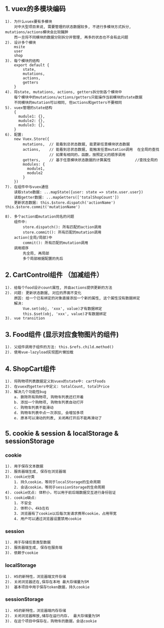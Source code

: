 ## 1. vuex的多模块编码
    1). 为什么vuex要有多模块
        对中大型项目来说, 需要管理的状态数据较多, 不进行多模块方式拆分, mutations/actions模块会比较臃肿
        而一旦将不同模块的数据分别拆分并管理, 再多的状态也不会有此问题
    2). 设计多个模块
        msite
        user
        shop
    3). 每个模块的结构
        export default {
            state,
            mutations,
            actions,
            getters
        }
    4). 将state, mutations, actions, getters拆分到各个模块中
        每个模块中的mutations/actions/getters只能操作当前模块的state数据
        不同模块的mutation可以相同, 但actions和getters不要相同
    5). vuex管理的state结构
        {
          mudule1: {},
          mudule2: {},
          mudule3: {},
        }
    6). 配置:
        new Vuex.Store({
            mutations,  // 能看到总状态数据, 能更新任意模块状态数据
            actions,    // 能看到总状态数据, 能触发任意mutation调用  在全局的查找
                        // 如果有相同的，函数，按照定义的顺序调用
            getters,    // 基于任意模块状态数据的计算属性           //查找全局的
            modules: {
              module1,
              module2
            }
        })
    7). 在组件中与vuex通信
        读取state数据: ...mapState({user: state => state.user.user})
        读取getter数据: ...mapGetters(['totalShopCount'])
        更新状态数据: this.$store.dispatch('actionName')   this.$store.commit('mutationName')    
    
    8). 多个action或mutation同名的问题
        组件中:
            store.dispatch(): 所有匹配的action调用
            store.commit(): 所有匹配的mutation调用
        action(全局/局部)中
            commit(): 所有匹配的mutation调用
        调用顺序
            先全局, 再局部
            多个局部根据配置的先后

## 2. CartControl组件  （加减组件）
    1). 给每个food设计count属性, 并由actions提供更新的方法
    2). 问题: 更新状态数据, 对应的界面不变化
        原因: 给一个已有绑定的对象直接添加一个新的属性, 这个属性没有数据绑定
        解决: 
            Vue.set(obj, 'xxx', value)才有数据绑定
            this.$set(obj, 'xxx', value)才有数据绑定
    3). vue transition

## 3. Food组件 (显示对应食物图片的组件)
    1). 父组件调用子组件的方法: this.$refs.child.method()
    2). 使用vue-lazyload实现图片懒加载

## 4. ShopCart组件
    1). 将购物项列表数据定义到vuex的state中: cartFoods
    2). 在vuex的getters中定义: totalCount, totalPrice
    3). 解决几个功能性bug
        a. 删除所有购物项, 购物车列表还打开着
        b. 添加一个购物项, 购物车列表自动打开
        c. 购物车列表不能滑动
        d. 购物车列表中点一次添加, 会增加多项
        e. 原本可以滑动的列表, 关闭再打开后不能再滑动了

## 5. cookie & session & localStorage & sessionStorage
### cookie
    1). 用于保存文本数据
    2). 服务器端生成, 保存在浏览器端
    3). cookie分类
        1. 持久cookie，等同于localStorage的生命周期
        2. 会话cookie，等同于sessionStorage的生命周期
    4). cookie优点: 体积小，可以用于前后端数据交互进行身份验证
    5). cookie缺点: 
        1. 不安全
        2. 体积小，4kb左右
        3. 浏览器有了cookie以后每次发请求携带cookie，占用带宽
        4. 用户可以通过浏览器设置禁用cookie
    
### session
    1). 用于存储任意类型数据
    2). 服务器端生成, 保存在服务端
    3). 依赖于cookie

### localStorage
    1). H5的新特性，浏览器端文件存储
    2). 关闭浏览器还在,保存在本地 最大存储量为5M
    3)  基本项目中用于保存token数据，持久cookie

### sessionStorage
    1). H5的新特性，浏览器端内存存储
    2). 关闭浏览器释放,储存在运行内存， 最大存储量为5M
    3). 在这个项目中保存在，购物车的数据，会话cookie
